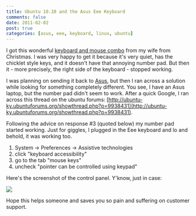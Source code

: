 ```yaml
---
title: Ubuntu 10.10 and the Asus Eee Keyboard
comments: false
date: 2011-02-02
post: true
categories: [asus, eee, keyboard, linux, ubuntu]
---
```

I got this wonderful [keyboard and mouse combo](http://www.amazon.com/gp/product/B002RL8U0C?ie=UTF8&tag=dumpgrou-20&linkCode=as2&camp=1789&creative=390957&creativeASIN=B002RL8U0C) from my wife from Christmas. I was very happy to get it because it's very quiet, has the chicklet style keys, and it doesn't have that annoying number pad. But then it - more precisely, the right side of the keyboard - stopped working.

I was planning on sending it back to [Asus](http://usa.asus.com/index.aspx), but then I ran across a solution while looking for something completely different. You see, I have an Asus laptop, but the number pad didn&#39;t seem to work. After a quick Google, I ran across this thread on the ubuntu forums: [http://ubuntu-ky.ubuntuforums.org/showthread.php?p=9938431](http://ubuntu-ky.ubuntuforums.org/showthread.php?p=9938431).

Following the advice on response #3 (quoted below) my number pad started working. Just for giggles, I plugged in the Eee keyboard and lo and behold, it was working too. 

1. System -> Preferences -> Assistive technologies
2. click "keyboard accessibility"
3. go to the tab "mouse keys"
4. uncheck "pointer can be controlled using keypad"

Here's the screenshot of the control panel. Y'know, just in case:

<img src="//samuelmullen.com/images/keyboard_issues.png" class="img-thumbnail img-left">

Hope this helps someone and saves you so pain and suffering on customer support.
